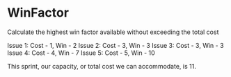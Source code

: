 # WinFactor
 Calculate the highest win factor available without exceeding the total cost

Issue 1: Cost - 1, Win - 2
Issue 2: Cost - 3, Win - 3
Issue 3: Cost - 3, Win - 3
Issue 4: Cost - 4, Win - 7
Issue 5: Cost - 5, Win - 10

This sprint, our capacity, or total cost we can accommodate, is 11.
